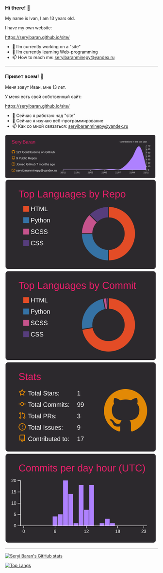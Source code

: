 ### Hi there! 👋

My name is Ivan, I am 13 years old.

I have my own website:

https://seryibaran.github.io/site/

- 🔭 I’m currently working on a "site"
- 🌱 I’m currently learning Web-programming
- 📫 How to reach me: seryibaranminepy@yandex.ru
---------------------------------------------------
### Привет всем! 👋

Меня зовут Иван, мне 13 лет.

У меня есть свой собственный сайт:

https://seryibaran.github.io/site/

- 🔭 Сейчас я работаю над "site"
- 🌱 Сейчас я изучаю веб-программирование
- 📫 Как со мной связаться: seryibaranminepy@yandex.ru



[![](https://raw.githubusercontent.com/SeryiBaran/seryibaran/master/profile-summary-card-output/monokai/0-profile-details.svg)](https://github.com/vn7n24fzkq/github-profile-summary-cards)
[![](https://raw.githubusercontent.com/SeryiBaran/seryibaran/master/profile-summary-card-output/monokai/1-repos-per-language.svg)](https://github.com/vn7n24fzkq/github-profile-summary-cards) [![](https://raw.githubusercontent.com/SeryiBaran/seryibaran/master/profile-summary-card-output/monokai/2-most-commit-language.svg)](https://github.com/vn7n24fzkq/github-profile-summary-cards)
[![](https://raw.githubusercontent.com/SeryiBaran/seryibaran/master/profile-summary-card-output/monokai/3-stats.svg)](https://github.com/vn7n24fzkq/github-profile-summary-cards) [![](https://raw.githubusercontent.com/SeryiBaran/seryibaran/master/profile-summary-card-output/monokai/4-productive-time.svg)](https://github.com/vn7n24fzkq/github-profile-summary-cards)

---------------------------------------------------

[![Seryi Baran's GitHub stats](https://github-readme-stats.vercel.app/api?username=SeryiBaran&show_icons=true&theme=dracula)](https://github.com/anuraghazra/github-readme-stats)

[![Top Langs](https://github-readme-stats.vercel.app/api/top-langs/?username=SeryiBaran&layout=compact&show_icons=true&theme=dracula)](https://github.com/anuraghazra/github-readme-stats)
